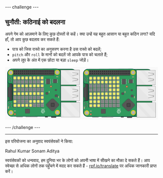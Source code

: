 --- challenge ---

## चुनौती: कठिनाई को बदलना

अपने गेम को आज़माने के लिए कुछ दोस्तों से कहें। क्या उन्हें यह बहुत आसान या बहुत कठिन लगा? यदि हाँ, तो आप कुछ बदलाव कर सकते हैं:

+ पात्र को जिस रास्ते का अनुसरण करना है उस रास्ते को बदलें;
+ `pitch` और `roll` के मानों को बदलें जो आपके पात्र को चलाते हैं;
+ अपने लूप के अंत में एक छोटा या बड़ा `sleep` जोड़ें।

![स्क्रीनशॉट](images/tightrope-difficulty.png)

--- /challenge ---


***
इस परियोजना का अनुवाद स्वयंसेवकों ने किया:

Rahul Kumar
Sonam
Aditya

स्वयंसेवकों को धन्यवाद, हम दुनिया भर के लोगों को अपनी भाषा में सीखने का मौका दे सकते हैं। आप स्वेच्छा से अधिक लोगों तक पहुँचने में मदद कर सकते हैं - [rpf.io/translate](https://rpf.io/translate) पर अधिक जानकारी प्राप्त करें।